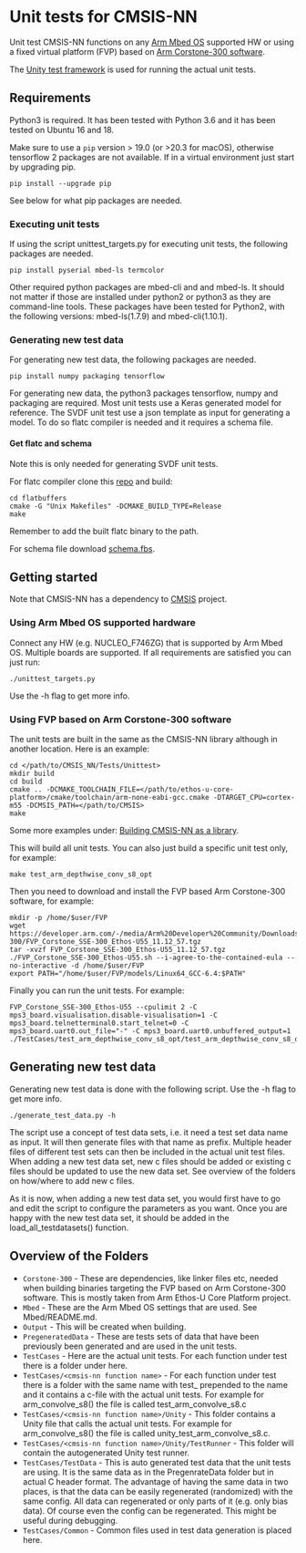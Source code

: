 # Unit tests for CMSIS-NN

Unit test CMSIS-NN functions on any [Arm Mbed OS](https://os.mbed.com/mbed-os/) supported HW or using a fixed virtual platform (FVP) based on [Arm Corstone-300 software](https://developer.arm.com/ip-products/subsystem/corstone/corstone-300).

The [Unity test framework](http://www.throwtheswitch.org/unity) is used for running the actual unit tests.

## Requirements

Python3 is required.
It has been tested with Python 3.6 and it has been tested on Ubuntu 16 and 18.

Make sure to use a `pip` version > 19.0 (or >20.3 for macOS), otherwise tensorflow 2 packages are not available.
If in a virtual environment just start by upgrading pip.

```
pip install --upgrade pip
```

See below for what pip packages are needed.

### Executing unit tests

If using the script unittest_targets.py for executing unit tests, the following packages are needed.

```
pip install pyserial mbed-ls termcolor
```

Other required python packages are mbed-cli and and mbed-ls. It should not matter if those are installed under python2 or python3 as they are command-line tools. These packages have been tested for Python2, with the following versions: mbed-ls(1.7.9) and mbed-cli(1.10.1).

### Generating new test data

For generating new test data, the following packages are needed.

```
pip install numpy packaging tensorflow
```


For generating new data, the python3 packages tensorflow, numpy and packaging are required. Most unit tests use a Keras generated model for reference. The SVDF unit test use a json template as input for generating a model. To do so flatc compiler is needed and it requires a schema file.

#### Get flatc and schema

Note this is only needed for generating SVDF unit tests.

For flatc compiler clone this [repo](https://github.com/google/flatbuffers) and build:
```
cd flatbuffers
cmake -G "Unix Makefiles" -DCMAKE_BUILD_TYPE=Release
make
```
Remember to add the built flatc binary to the path.

For schema file download [schema.fbs](https://raw.githubusercontent.com/tensorflow/tensorflow/master/tensorflow/lite/schema/schema.fbs).

## Getting started

Note that CMSIS-NN has a dependency to [CMSIS](https://github.com/ARM-software/CMSIS_5) project.

### Using Arm Mbed OS supported hardware

Connect any HW (e.g. NUCLEO_F746ZG) that is supported by Arm Mbed OS. Multiple boards are supported. If all requirements are satisfied you can just run:

```
./unittest_targets.py
```

Use the -h flag to get more info.

### Using FVP based on Arm Corstone-300 software

The unit tests are built in the same as the CMSIS-NN library although in another location.
Here is an example:

```
cd </path/to/CMSIS_NN/Tests/Unittest>
mkdir build
cd build
cmake .. -DCMAKE_TOOLCHAIN_FILE=</path/to/ethos-u-core-platform>/cmake/toolchain/arm-none-eabi-gcc.cmake -DTARGET_CPU=cortex-m55 -DCMSIS_PATH=</path/to/CMSIS>
make
```
Some more examples under: [Building CMSIS-NN as a library](https://github.com/ARM-software/CMSIS-NN/blob/main/README.md#building-cmsis-nn-as-a-library).

This will build all unit tests. You can also just build a specific unit test only, for example:

```
make test_arm_depthwise_conv_s8_opt
```



Then you need to download and install the FVP based Arm Corstone-300 software, for example:

```
mkdir -p /home/$user/FVP
wget https://developer.arm.com/-/media/Arm%20Developer%20Community/Downloads/OSS/FVP/Corstone-300/FVP_Corstone_SSE-300_Ethos-U55_11.12_57.tgz
tar -xvzf FVP_Corstone_SSE-300_Ethos-U55_11.12_57.tgz
./FVP_Corstone_SSE-300_Ethos-U55.sh --i-agree-to-the-contained-eula --no-interactive -d /home/$user/FVP
export PATH="/home/$user/FVP/models/Linux64_GCC-6.4:$PATH"
```

Finally you can run the unit tests. For example:

```
FVP_Corstone_SSE-300_Ethos-U55 --cpulimit 2 -C mps3_board.visualisation.disable-visualisation=1 -C mps3_board.telnetterminal0.start_telnet=0 -C mps3_board.uart0.out_file="-" -C mps3_board.uart0.unbuffered_output=1 ./TestCases/test_arm_depthwise_conv_s8_opt/test_arm_depthwise_conv_s8_opt.elf
```

## Generating new test data

Generating new test data is done with the following script. Use the -h flag to get more info.

```
./generate_test_data.py -h

```

The script use a concept of test data sets, i.e. it need a test set data name as input. It will then generate files with that name as prefix. Multiple header files of different test sets can then be included in the actual unit test files.
When adding a new test data set, new c files should be added or existing c files should be updated to use the new data set. See overview of the folders on how/where to add new c files.

As it is now, when adding a new test data set, you would first have to go and edit the script to configure the parameters as you want.
Once you are happy with the new test data set, it should be added in the load_all_testdatasets() function.

## Overview of the Folders

- `Corstone-300` - These are dependencies, like linker files etc, needed when building binaries targeting the FVP based on Arm Corstone-300 software. This is mostly taken from Arm Ethos-U Core Platform project.
- `Mbed` - These are the Arm Mbed OS settings that are used. See Mbed/README.md.
- `Output` - This will be created when building.
- `PregeneratedData` - These are tests sets of data that have been previously been generated and are used in the unit tests.
- `TestCases` - Here are the actual unit tests. For each function under test there is a folder under here.
- `TestCases/<cmsis-nn function name>` - For each function under test there is a folder with the same name with test_ prepended to the name and it contains a c-file with the actual unit tests. For example for arm_convolve_s8() the file is called test_arm_convolve_s8.c
- `TestCases/<cmsis-nn function name>/Unity` - This folder contains a Unity file that calls the actual unit tests. For example for arm_convolve_s8() the file is called unity_test_arm_convolve_s8.c.
- `TestCases/<cmsis-nn function name>/Unity/TestRunner` - This folder will contain the autogenerated Unity test runner.
- `TestCases/TestData` - This is auto generated test data that the unit tests are using. It is the same data as in the PregenrateData folder but in actual C header format. The advantage of having the same data in two places, is that the data can be easily regenerated (randomized) with the same config. All data can regenerated or only parts of it (e.g. only bias data). Of course even the config can be regenerated. This might be useful during debugging.
- `TestCases/Common` - Common files used in test data generation is placed here.
